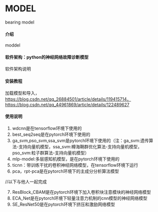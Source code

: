 # MODEL
bearing model

#### 介绍
moddel

#### 软件架构：python的神经网络故障诊断模型
软件架构说明


#### 安装教程

加载模型和导入，https://blog.csdn.net/qq_26884501/article/details/119415714，https://blog.csdn.net/qq_44961869/article/details/122489627

#### 使用说明

1.  wdcnn是在tensorflow环境下使用的
2.  best_seq2seq是在pytorch环境下使用的
3.  ga_svm,pso_svm,ssa_svm是pytorch环境下使用的（注：ga_svm:遗传算法-支持向量机模型，ssa_svm:樽海鞘群优化算法-支持向量机模型，pso_svm:粒子群算法-支持向量机模型）
4.  mlp-model:多层感知机模型，是在pytorch环境下使用的
5.  ticnn：带训练干扰的卷积神经网络模型，在tensorflow环境下运行
6.  pca，rpt-pca是在pytorch环境下的主成分分析算法模型

//以下与他人一起完成

7.  ResBlock_CBAM是在pytorch环境下加入卷积块注意模块的神经网络模型
8.  ECA_Net是在pytorch环境下轻量注意力机制的cnn模型的神经网络模型
9.  SE_ResNet50是在pytorch环境下挤压和激励网络模型
